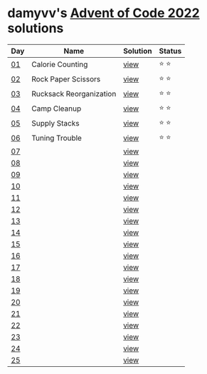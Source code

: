 # damyvv's [Advent of Code 2022](https://adventofcode.com/2022) solutions

|Day|Name|Solution|Status|
|---|---|---|---|
|[01](https://adventofcode.com/2022/day/1)|Calorie Counting|[view](solutions/day01.rb)|⭐ ⭐|
|[02](https://adventofcode.com/2022/day/2)|Rock Paper Scissors|[view](solutions/day02.rb)|⭐ ⭐|
|[03](https://adventofcode.com/2022/day/3)|Rucksack Reorganization|[view](solutions/day03.rb)|⭐ ⭐|
|[04](https://adventofcode.com/2022/day/4)|Camp Cleanup|[view](solutions/day04.rb)|⭐ ⭐|
|[05](https://adventofcode.com/2022/day/5)|Supply Stacks|[view](solutions/day05.rb)|⭐ ⭐|
|[06](https://adventofcode.com/2022/day/6)|Tuning Trouble|[view](solutions/day06.rb)|⭐ ⭐|
|[07](https://adventofcode.com/2022/day/7)||[view](solutions/day07.rb)||
|[08](https://adventofcode.com/2022/day/8)||[view](solutions/day08.rb)||
|[09](https://adventofcode.com/2022/day/9)||[view](solutions/day09.rb)||
|[10](https://adventofcode.com/2022/day/10)||[view](solutions/day10.rb)||
|[11](https://adventofcode.com/2022/day/11)||[view](solutions/day11.rb)||
|[12](https://adventofcode.com/2022/day/12)||[view](solutions/day12.rb)||
|[13](https://adventofcode.com/2022/day/13)||[view](solutions/day13.rb)||
|[14](https://adventofcode.com/2022/day/14)||[view](solutions/day14.rb)||
|[15](https://adventofcode.com/2022/day/15)||[view](solutions/day15.rb)||
|[16](https://adventofcode.com/2022/day/16)||[view](solutions/day16.rb)||
|[17](https://adventofcode.com/2022/day/17)||[view](solutions/day17.rb)||
|[18](https://adventofcode.com/2022/day/18)||[view](solutions/day18.rb)||
|[19](https://adventofcode.com/2022/day/19)||[view](solutions/day19.rb)||
|[20](https://adventofcode.com/2022/day/20)||[view](solutions/day20.rb)||
|[21](https://adventofcode.com/2022/day/21)||[view](solutions/day21.rb)||
|[22](https://adventofcode.com/2022/day/22)||[view](solutions/day22.rb)||
|[23](https://adventofcode.com/2022/day/23)||[view](solutions/day23.rb)||
|[24](https://adventofcode.com/2022/day/24)||[view](solutions/day24.rb)||
|[25](https://adventofcode.com/2022/day/25)||[view](solutions/day25.rb)||
